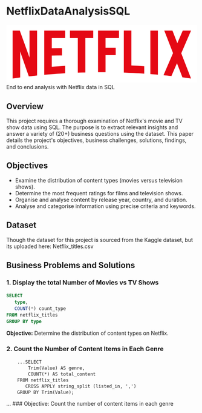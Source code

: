 # NetflixDataAnalysisSQL
![NETFLIXL Logo](https://github.com/d-image/NetflixDataAnalysisSQL/blob/main/NetflixLogo.png)
End to end analysis with Netflix data in SQL

## Overview
This project requires a thorough examination of Netflix's movie and TV show data using SQL. The purpose is to extract relevant insights and answer a variety of (20+) business questions using the dataset. This paper details the project's objectives, business challenges, solutions, findings, and conclusions.
 
## Objectives
 
- Examine the distribution of content types (movies versus television shows).
- Determine the most frequent ratings for films and television shows.
- Organise and analyse content by release year, country, and duration.
- Analyse and categorise information using precise criteria and keywords.
 
## Dataset
 
Though the dataset for this project is sourced from the Kaggle dataset, but its uploaded here: Netflix_titles.csv
 
 
## Business Problems and Solutions
 
### 1. Display the total Number of Movies vs TV Shows
 
```sql
SELECT 
   type,
   COUNT(*) count_type
FROM netflix_titles
GROUP BY type
```
**Objective:** Determine the distribution of content types on Netflix.

### 2.	Count the Number of Content Items in Each Genre
		...SELECT 
			Trim(Value) AS genre,  
			COUNT(*) AS total_content  
		FROM netflix_titles
		   CROSS APPLY string_split (listed_in, ',') 
		GROUP BY Trim(Value);
  ...
		### Objective: Count the number of content items in each genre
